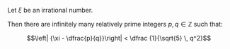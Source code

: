 Let $\xi$ be an irrational number.

Then there are infinitely many relatively prime integers $p, q \in \mathbb{Z}$ such that:

$$\left| {\xi - \dfrac{p}{q}}\right| < \dfrac {1}{\sqrt{5} \, q^2}$$